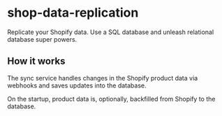 # shop-data-replication

Replicate your Shopify data.
Use a SQL database and unleash relational database super powers.

## How it works

The sync service handles changes in the Shopify product data via webhooks and saves updates into the database.

On the startup, product data is, optionally, backfilled from Shopify to the database.
